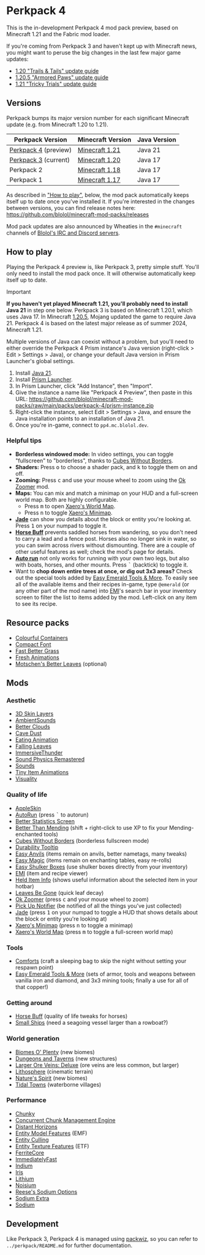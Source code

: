 # Perkpack 4

This is the in-development Perkpack 4 mod pack preview, based on Minecraft 1.21 and the Fabric mod loader.

If you're coming from Perkpack 3 and haven't kept up with Minecraft news, you might want to peruse the big changes in the last few major game updates:

* [1.20 "Trails & Tails" update guide](https://minecraft.wiki/w/Java_Edition_guides/Trails_%26_Tales)
* [1.20.5 "Armored Paws" update guide](https://minecraft.wiki/w/Java_Edition_guides/Armored_Paws)
* [1.21 "Tricky Trials" update guide](https://minecraft.wiki/w/Java_Edition_guides/Tricky_Trials)

## Versions

Perkpack bumps its major version number for each significant Minecraft update (e.g. from Minecraft 1.20 to 1.21).

| Perkpack Version     | Minecraft Version | Java Version |
|----------------------|-------------------|--------------|
| [Perkpack 4](https://github.com/blolol/minecraft-mod-packs/tree/main/packs/perkpack-4#readme) (preview) | [Minecraft 1.21](https://minecraft.wiki/w/Java_Edition_1.21) | Java 21 |
| [Perkpack 3](https://github.com/blolol/minecraft-mod-packs/tree/main/packs/perkpack#readme) (current) | [Minecraft 1.20](https://minecraft.wiki/w/Java_Edition_1.20) | Java 17 |
| Perkpack 2           | [Minecraft 1.18](https://minecraft.wiki/w/Java_Edition_1.18)    | Java 17      |
| Perkpack 1           | [Minecraft 1.17](https://minecraft.wiki/w/Java_Edition_1.17)    | Java 17      |

As described in ["How to play"](#how-to-play), below, the mod pack automatically keeps itself up to date once you've installed it. If you're interested in the changes between versions, you can find release notes here: https://github.com/blolol/minecraft-mod-packs/releases

Mod pack updates are also announced by Wheaties in the `#minecraft` channels of [Blolol's IRC and Discord servers](https://blolol.com/chat).

## How to play

Playing the Perkpack 4 preview is, like Perkpack 3, pretty simple stuff. You'll only need to install the mod pack once. It will otherwise automatically keep itself up to date.

> [!IMPORTANT]
> **If you haven't yet played Minecraft 1.21, you'll probably need to install Java 21** in step one below. Perkpack 3 is based on Minecraft 1.20.1, which uses Java 17. In Minecraft [1.20.5](https://minecraft.wiki/w/Java_Edition_1.20.5), Mojang updated the game to require Java 21. Perkpack 4 is based on the latest major release as of summer 2024, Minecraft 1.21.
>
> Multiple versions of Java can coexist without a problem, but you'll need to either override the Perkpack 4 Prism instance's Java version (right-click > Edit > Settings > Java), or change your default Java version in Prism Launcher's global settings.

1. Install [Java 21](https://prismlauncher.org/wiki/getting-started/installing-java/).
1. Install [Prism Launcher](https://prismlauncher.org).
1. In Prism Launcher, click "Add Instance", then "Import".
1. Give the instance a name like "Perkpack 4 Preview", then paste in this URL: https://github.com/blolol/minecraft-mod-packs/raw/main/packs/perkpack-4/prism-instance.zip
1. Right-click the instance, select Edit > Settings > Java, and ensure the Java installation points to an installation of Java 21.
1. Once you're in-game, connect to `pp4.mc.blolol.dev`.

### Helpful tips

* **Borderless windowed mode:** In video settings, you can toggle "fullscreen" to "borderless", thanks to [Cubes Without Borders](https://modrinth.com/mod/cubes-without-borders).
* **Shaders:** Press <kbd>o</kbd> to choose a shader pack, and <kbd>k</kbd> to toggle them on and off.
* **Zooming:** Press <kbd>c</kbd> and use your mouse wheel to zoom using the [Ok Zoomer](https://modrinth.com/mod/ok-zoomer) mod.
* **Maps:** You can mix and match a minimap on your HUD and a full-screen world map. Both are highly configurable.
  * Press <kbd>m</kbd> to open [Xaero's World Map](https://modrinth.com/mod/xaeros-world-map).
  * Press <kbd>n</kbd> to toggle [Xaero's Minimap](https://modrinth.com/mod/xaeros-minimap).
* **[Jade](https://modrinth.com/mod/jade)** can show you details about the block or entity you're looking at. Press <kbd>1</kbd> on your numpad to toggle it.
* **[Horse Buff](https://modrinth.com/mod/horsebuff)** prevents saddled horses from wandering, so you don't need to carry a lead and a fence post. Horses also no longer sink in water, so you can swim across rivers without dismounting. There are a couple of other useful features as well; check the mod's page for details.
* **[Auto run](https://modrinth.com/mod/autorun)** not only works for running with your own two legs, but also with boats, horses, and other mounts. Press <kbd>`</kbd> (backtick) to toggle it.
* Want to **chop down entire trees at once, or dig out 3x3 areas?** Check out the special tools added by [Easy Emerald Tools & More](https://www.curseforge.com/minecraft/mc-mods/simple-emerald-tools-fabric). To easily see all of the available items and their recipes in-game, type `@emerald` (or any other part of the mod name) into [EMI](https://modrinth.com/mod/emi)'s search bar in your inventory screen to filter the list to items added by the mod. Left-click on any item to see its recipe.

## Resource packs

* [Colourful Containers](https://www.curseforge.com/minecraft/texture-packs/colourful-containers-gui)
* [Compact Font](https://modrinth.com/resourcepack/compact-font)
* [Fast Better Grass](https://modrinth.com/resourcepack/fast-better-grass)
* [Fresh Animations](https://modrinth.com/resourcepack/fresh-animations)
* [Motschen's Better Leaves](https://modrinth.com/resourcepack/better-leaves) (optional)

## Mods

### Aesthetic

* [3D Skin Layers](https://modrinth.com/mod/zV5r3pPn)
* [AmbientSounds](https://modrinth.com/mod/ambientsounds)
* [Better Clouds](https://modrinth.com/mod/better-clouds)
* [Cave Dust](https://modrinth.com/mod/jawg7zT1)
* [Eating Animation](https://modrinth.com/mod/rUgZvGzi)
* [Falling Leaves](https://modrinth.com/mod/WhbRG4iK)
* [ImmersiveThunder](https://modrinth.com/mod/immersivethunder)
* [Sound Physics Remastered](https://modrinth.com/mod/qyVF9oeo)
* [Sounds](https://modrinth.com/mod/sound)
* [Tiny Item Animations](https://modrinth.com/mod/tiny-item-animations)
* [Visuality](https://modrinth.com/mod/rI0hvYcd)

### Quality of life

* [AppleSkin](https://modrinth.com/mod/EsAfCjCV)
* [AutoRun](https://modrinth.com/mod/autorun) (press <kbd>`</kbd> to autorun)
* [Better Statistics Screen](https://modrinth.com/mod/better-stats)
* [Better Than Mending](https://modrinth.com/mod/better-than-mending) (shift + right-click to use XP to fix your Mending-enchanted tools)
* [Cubes Without Borders](https://modrinth.com/mod/cubes-without-borders) (borderless fullscreen mode)
* [Durability Tooltip](https://modrinth.com/mod/durability-tooltip)
* [Easy Anvils](https://modrinth.com/mod/OZBR5JT5) (items remain on anvils, better nametags, many tweaks)
* [Easy Magic](https://modrinth.com/mod/9hx3AbJM) (items remain on enchanting tables, easy re-rolls)
* [Easy Shulker Boxes](https://modrinth.com/mod/easy-shulker-boxes) (use shulker boxes directly from your inventory)
* [EMI](https://modrinth.com/mod/emi) (item and recipe viewer)
* [Held Item Info](https://modrinth.com/mod/held-item-info) (shows useful information about the selected item in your hotbar)
* [Leaves Be Gone](https://modrinth.com/mod/AVq17PqV) (quick leaf decay)
* [Ok Zoomer](https://modrinth.com/mod/ok-zoomer) (press <kbd>c</kbd> and your mouse wheel to zoom)
* [Pick Up Notifier](https://modrinth.com/mod/pick-up-notifier) (be notified of all the things you've just collected)
* [Jade](https://modrinth.com/mod/jade) (press <kbd>1</kbd> on your numpad to toggle a HUD that shows details about the block or entity you're looking at)
* [Xaero's Minimap](https://modrinth.com/mod/xaeros-minimap) (press <kbd>n</kbd> to toggle a minimap)
* [Xaero's World Map](https://modrinth.com/mod/xaeros-world-map) (press <kbd>m</kbd> to toggle a full-screen world map)

### Tools

* [Comforts](https://modrinth.com/mod/comforts) (craft a sleeping bag to skip the night without setting your respawn point)
* [Easy Emerald Tools & More](https://www.curseforge.com/minecraft/mc-mods/simple-emerald-tools-fabric) (sets of armor, tools and weapons between vanilla iron and diamond, and 3x3 mining tools; finally a use for all of that copper!)

### Getting around

* [Horse Buff](https://modrinth.com/mod/horsebuff) (quality of life tweaks for horses)
* [Small Ships](https://modrinth.com/mod/small-ships) (need a seagoing vessel larger than a rowboat?)

### World generation

* [Biomes O' Plenty](https://modrinth.com/mod/biomes-o-plenty) (new biomes)
* [Dungeons and Taverns](https://modrinth.com/datapack/dungeons-and-taverns) (new structures)
* [Larger Ore Veins: Deluxe](https://modrinth.com/datapack/larger-ore-veins-deluxe) (ore veins are less common, but larger)
* [Lithosphere](https://modrinth.com/datapack/lithosphere) (cinematic terrain)
* [Nature's Spirit](https://modrinth.com/mod/natures-spirit) (new biomes)
* [Tidal Towns](https://modrinth.com/datapack/tidal-towns) (waterborne villages)

### Performance

* [Chunky](https://modrinth.com/plugin/chunky)
* [Concurrent Chunk Management Engine](https://modrinth.com/mod/c2me-fabric)
* [Distant Horizons](https://modrinth.com/mod/distanthorizons)
* [Entity Model Features](https://modrinth.com/mod/entity-model-features) (EMF)
* [Entity Culling](https://modrinth.com/mod/entityculling)
* [Entity Texture Features](https://modrinth.com/mod/entitytexturefeatures) (ETF)
* [FerriteCore](https://modrinth.com/mod/ferrite-core)
* [ImmediatelyFast](https://modrinth.com/mod/immediatelyfast)
* [Indium](https://modrinth.com/mod/indium)
* [Iris](https://modrinth.com/mod/iris)
* [Lithium](https://modrinth.com/mod/lithium)
* [Noisium](https://modrinth.com/mod/noisium)
* [Reese's Sodium Options](https://modrinth.com/mod/reeses-sodium-options)
* [Sodium Extra](https://modrinth.com/mod/sodium-extra)
* [Sodium](https://modrinth.com/mod/sodium)

## Development

Like Perkpack 3, Perkpack 4 is managed using [packwiz](https://github.com/packwiz/packwiz), so you can refer to `../perkpack/README.md` for further documentation.

